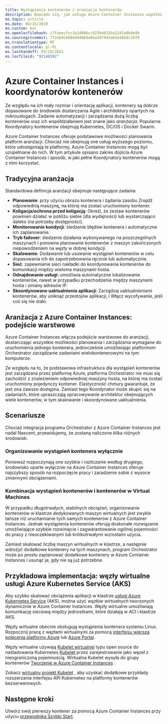 ```yaml
---
title: Wystąpienia kontenerów i aranżacja kontenerów
description: Dowiedz się, jak usługa Azure Container Instances współdziała z koordynatorami kontenerów.
ms.topic: article
ms.date: 04/15/2019
ms.custom: mvc
ms.openlocfilehash: c7faeecfcc3a1d006cc923b48339a1242a0b9e9b
ms.sourcegitcommit: 772eb9c6684dd4864e0ba507945a83e48b8c16f0
ms.translationtype: MT
ms.contentlocale: pl-PL
ms.lasthandoff: 03/19/2021
ms.locfileid: "92148592"
---
```

# <a name="azure-container-instances-and-container-orchestrators"></a>Azure Container Instances i koordynatorów kontenerów

Ze względu na ich mały rozmiar i orientację aplikacji, kontenery są dobrze dopasowane do środowisk dostarczania Agile i architektury opartych na mikrousługach. Zadanie automatyzacji i zarządzania dużą liczbą kontenerów oraz ich współdziałaniem jest znane jako *aranżacja*. Popularne Koordynatory kontenerów obejmują Kubernetes, DC/OS i Docker Swarm.

Azure Container Instances oferuje podstawowe możliwości planowania platform aranżacji. Chociaż nie obejmują one usług wyższego poziomu, które udostępniają te platformy, Azure Container Instances mogą być uzupełniane do nich. W tym artykule opisano zakres dojścia Azure Container Instances i sposób, w jaki pełne Koordynatory kontenerów mogą z nimi korzystać.

## <a name="traditional-orchestration"></a>Tradycyjna aranżacja

Standardowa definicja aranżacji obejmuje następujące zadania:

- **Planowanie**: przy użyciu obrazu kontenera i żądania zasobu Znajdź odpowiednią maszynę, na której ma zostać uruchomiony kontener.
- **Koligacja/ochrona przed koligacją**: Określ, że zestaw kontenerów powinien działać w pobliżu siebie (dla wydajności) lub wystarczająco daleko (na potrzeby dostępności).
- **Monitorowanie kondycji**: śledzenie błędów kontenera i automatyczne ich zaplanowanie.
- **Tryb failover**: śledzenie działania wykonywanego na poszczególnych maszynach i ponowne planowanie kontenerów z maszyn zakończonych niepowodzeniem na węzły w dobrej kondycji.
- **Skalowanie**: Dodawanie lub usuwanie wystąpień kontenerów w celu dopasowania ich do zapotrzebowania ręcznie lub automatycznie.
- **Sieć**: zapewnianie sieci nakładki do koordynowania kontenerów do komunikacji między wieloma maszynami hosta.
- **Odnajdowanie usługi**: umożliwia automatyczne lokalizowanie kontenerów, nawet w przypadku przechodzenia między maszynami hosta i zmiany adresów IP.
- **Skoordynowane uaktualnienia aplikacji**: Zarządzaj uaktualnieniami kontenerów, aby uniknąć przestojów aplikacji, i Włącz wycofywanie, jeśli coś się nie stało.

## <a name="orchestration-with-azure-container-instances-a-layered-approach"></a>Aranżacja z Azure Container Instances: podejście warstwowe

Azure Container Instances włącza podejście warstwowe do aranżacji, dostarczając wszystkie możliwości planowania i zarządzania wymagane do uruchomienia jednego kontenera, jednocześnie umożliwiając platformom Orchestrator zarządzanie zadaniami wielokontenerowymi na tym komputerze.

Ze względu na to, że podstawowa infrastruktura dla wystąpień kontenerów jest zarządzana przez platformę Azure, platforma Orchestrator nie musi się zachodzić z znalezieniem odpowiedniej maszyny hosta, na której ma zostać uruchomiony pojedynczy kontener. Elastyczność chmury gwarantuje, że jest ona zawsze dostępna. Zamiast tego Koordynator może skupić się na zadaniach, które upraszczają opracowywanie architektur obejmujących wiele kontenerów, w tym skalowanie i skoordynowane uaktualnienia.

## <a name="scenarios"></a>Scenariusze

Chociaż integracja programu Orchestrator z Azure Container Instances jest nadal Nascent, przewidujemy, że zostaną naliczone kilka różnych środowisk:

### <a name="orchestration-of-container-instances-exclusively"></a>Organizowanie wystąpień kontenera wyłącznie

Ponieważ rozpoczynają one szybkie i rozliczanie według drugiego, środowisko oparte wyłącznie na Azure Container Instances oferuje najszybszy sposób na rozpoczęcie pracy i zaradzenie sobie z wysoce zmiennymi obciążeniami.

### <a name="combination-of-container-instances-and-containers-in-virtual-machines"></a>Kombinacja wystąpień kontenerów i kontenerów w Virtual Machines

W przypadku długotrwałych, stabilnych obciążeń, organizowanie kontenerów w klastrze dedykowanych maszyn wirtualnych jest zwykle tańsze niż uruchamianie tych samych kontenerów z Azure Container Instances. Jednak wystąpienia kontenerów oferują doskonałe rozwiązanie umożliwiające szybkie rozwinięcie i zagwarantowanie ogólnej pojemności do pracy z nieoczekiwanymi lub krótkotrwałymi wzrostami użycia.

Zamiast skalować liczbę maszyn wirtualnych w klastrze, a następnie wdrożyć dodatkowe kontenery na tych maszynach, program Orchestrator może po prostu zaplanować dodatkowe kontenery w Azure Container Instances i usunąć je, gdy nie są już potrzebne.

## <a name="sample-implementation-virtual-nodes-for-azure-kubernetes-service-aks"></a>Przykładowa implementacja: węzły wirtualne usługi Azure Kubernetes Service (AKS)

Aby szybko skalować obciążenia aplikacji w klastrze [usługi Azure Kubernetes Service](../aks/intro-kubernetes.md) (AKS), można użyć *węzłów wirtualnych* tworzonych dynamicznie w Azure Container Instances. Węzły wirtualne umożliwiają komunikację sieciową między jednostkami, które działają w ACI i klastrze AKS. 

Węzły wirtualne obecnie obsługują wystąpienia kontenera systemu Linux. Rozpocznij pracę z węzłami wirtualnymi za pomocą [interfejsu wiersza polecenia platformy Azure](../aks/virtual-nodes-cli.md) lub [Azure Portal](../aks/virtual-nodes-portal.md).

Węzły wirtualne używają [Kubelet wirtualnej][aci-connector-k8s] typu open source do naśladowania Kubernetes [Kubelet][kubelet-doc] przez zarejestrowanie jako węzeł z nieograniczoną pojemnością. Wirtualna Kubelet wysyła do grupy kontenerów [Tworzenie w Azure Container Instances][pod-doc] .

Zobacz [wirtualny projekt Kubelet](https://github.com/virtual-kubelet/virtual-kubelet) , aby uzyskać dodatkowe przykłady rozszerzania interfejsu API Kubernetes na platformy kontenerów bezserwerowych.

## <a name="next-steps"></a>Następne kroki

Utwórz swój pierwszy kontener za pomocą Azure Container Instances przy użyciu [przewodnika Szybki Start](container-instances-quickstart.md).

<!-- IMAGES -->

<!-- LINKS -->
[aci-connector-k8s]: https://github.com/virtual-kubelet/azure-aci
[kubelet-doc]: https://kubernetes.io/docs/admin/kubelet/
[pod-doc]: https://kubernetes.io/docs/concepts/workloads/pods/pod/